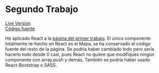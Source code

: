 # Segundo Trabajo
[Live Version](https://silly-hopper-1749cc.netlify.app/)  
[Código fuente](https://github.com/bgdnvk/react-uni/tree/master/uni-app)

He aplicado React a la [página del primer trabajo](https://github.com/bgdnvk/uned-msc-res-design1). 
El único componente totalmente re-hecho en React es el Mapa, se ha conservado el código fuente del resto de la página. Se podría haber cambiado todo pero sería hacerlo todo desde 0 casi, pues React no quiere que modifiques ningún componente con array.push y demás. También se podría haber usado React-Bootstrap o SASS.